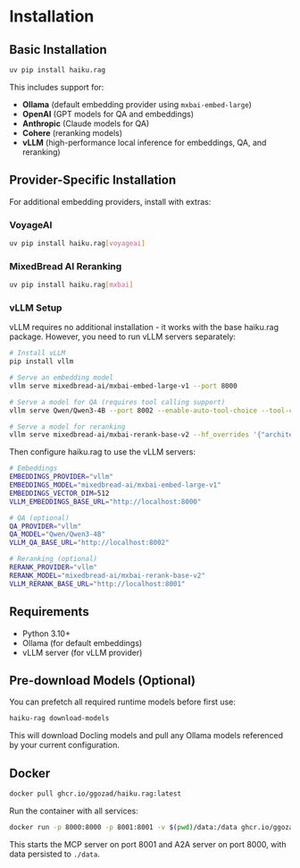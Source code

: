 # Installation

## Basic Installation

```bash
uv pip install haiku.rag
```

This includes support for:
- **Ollama** (default embedding provider using `mxbai-embed-large`)
- **OpenAI** (GPT models for QA and embeddings)
- **Anthropic** (Claude models for QA)
- **Cohere** (reranking models)
- **vLLM** (high-performance local inference for embeddings, QA, and reranking)

## Provider-Specific Installation

For additional embedding providers, install with extras:

### VoyageAI

```bash
uv pip install haiku.rag[voyageai]
```

### MixedBread AI Reranking

```bash
uv pip install haiku.rag[mxbai]
```

### vLLM Setup

vLLM requires no additional installation - it works with the base haiku.rag package. However, you need to run vLLM servers separately:

```bash
# Install vLLM
pip install vllm

# Serve an embedding model
vllm serve mixedbread-ai/mxbai-embed-large-v1 --port 8000

# Serve a model for QA (requires tool calling support)
vllm serve Qwen/Qwen3-4B --port 8002 --enable-auto-tool-choice --tool-call-parser hermes

# Serve a model for reranking
vllm serve mixedbread-ai/mxbai-rerank-base-v2 --hf_overrides '{"architectures": ["Qwen2ForSequenceClassification"],"classifier_from_token": ["0", "1"], "method": "from_2_way_softmax"}' --port 8001
```

Then configure haiku.rag to use the vLLM servers:

```bash
# Embeddings
EMBEDDINGS_PROVIDER="vllm"
EMBEDDINGS_MODEL="mixedbread-ai/mxbai-embed-large-v1"
EMBEDDINGS_VECTOR_DIM=512
VLLM_EMBEDDINGS_BASE_URL="http://localhost:8000"

# QA (optional)
QA_PROVIDER="vllm"
QA_MODEL="Qwen/Qwen3-4B"
VLLM_QA_BASE_URL="http://localhost:8002"

# Reranking (optional)
RERANK_PROVIDER="vllm"
RERANK_MODEL="mixedbread-ai/mxbai-rerank-base-v2"
VLLM_RERANK_BASE_URL="http://localhost:8001"
```

## Requirements

- Python 3.10+
- Ollama (for default embeddings)
- vLLM server (for vLLM provider)

## Pre-download Models (Optional)

You can prefetch all required runtime models before first use:

```bash
haiku-rag download-models
```

This will download Docling models and pull any Ollama models referenced by your current configuration.

## Docker

```bash
docker pull ghcr.io/ggozad/haiku.rag:latest
```

Run the container with all services:

```bash
docker run -p 8000:8000 -p 8001:8001 -v $(pwd)/data:/data ghcr.io/ggozad/haiku.rag:latest
```

This starts the MCP server on port 8001 and A2A server on port 8000, with data persisted to `./data`.
